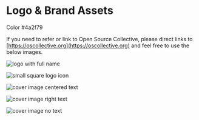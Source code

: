 # Logo & Brand Assets

Color #4a2f79

If you need to refer or link to Open Source Collective, please direct links to [https://oscollective.org](https://oscollective.org) and feel free to use the below images.



![logo with full name](../.gitbook/assets/OSC-Logo\_1\_transparency.png)

![small square logo icon](../.gitbook/assets/OSC-Logo\_1\_white.jpg)

![cover image centered text](../.gitbook/assets/Cover\_Image\_OSC\_Logo\_gradient.png)

![cover image right text](../.gitbook/assets/Cover\_Image\_OSC\_Logo\_gradient\_OC\_page.png)

![cover image no text](../.gitbook/assets/Cover\_Image\_OSC\_Logo\_solid-16.jpg)
